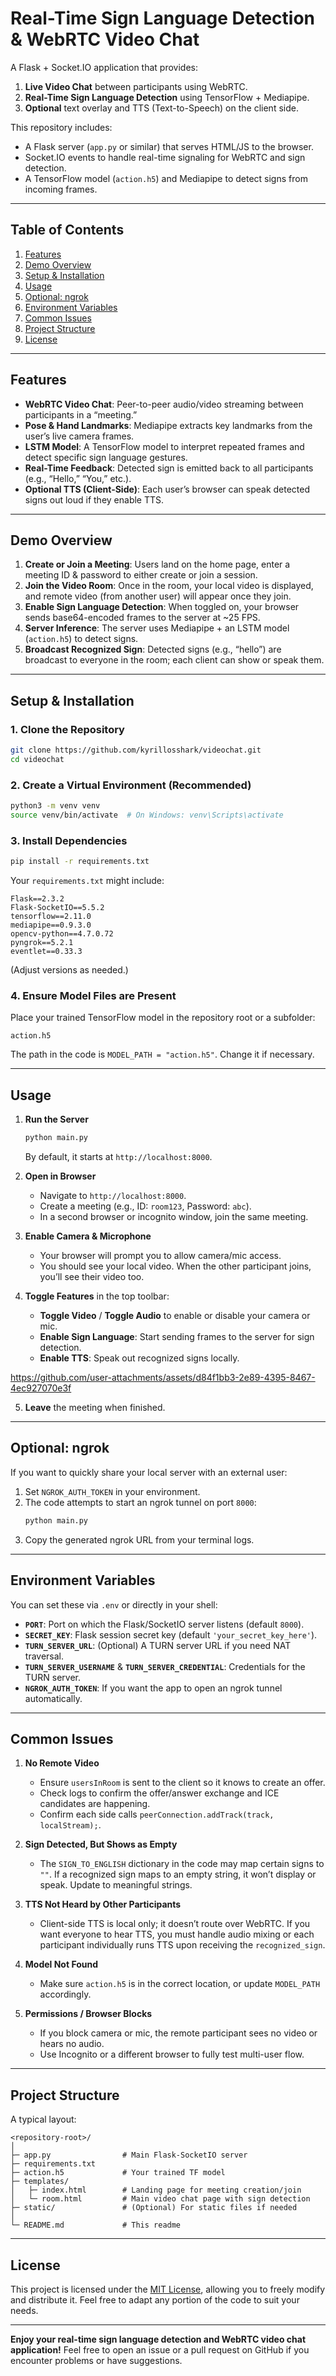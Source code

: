 # Real-Time Sign Language Detection & WebRTC Video Chat

A Flask + Socket.IO application that provides:

1. **Live Video Chat** between participants using WebRTC.
2. **Real-Time Sign Language Detection** using TensorFlow + Mediapipe.
3. **Optional** text overlay and TTS (Text-to-Speech) on the client side.

This repository includes:
- A Flask server (`app.py` or similar) that serves HTML/JS to the browser.
- Socket.IO events to handle real-time signaling for WebRTC and sign detection.
- A TensorFlow model (`action.h5`) and Mediapipe to detect signs from incoming frames.

---

## Table of Contents

1. [Features](#features)  
2. [Demo Overview](#demo-overview)  
3. [Setup & Installation](#setup--installation)  
4. [Usage](#usage)  
5. [Optional: ngrok](#optional-ngrok)  
6. [Environment Variables](#environment-variables)  
7. [Common Issues](#common-issues)  
8. [Project Structure](#project-structure)  
9. [License](#license)

---

## Features

- **WebRTC Video Chat**: Peer-to-peer audio/video streaming between participants in a “meeting.”
- **Pose & Hand Landmarks**: Mediapipe extracts key landmarks from the user’s live camera frames.
- **LSTM Model**: A TensorFlow model to interpret repeated frames and detect specific sign language gestures.
- **Real-Time Feedback**: Detected sign is emitted back to all participants (e.g., “Hello,” “You,” etc.).
- **Optional TTS (Client-Side)**: Each user’s browser can speak detected signs out loud if they enable TTS.

---

## Demo Overview

1. **Create or Join a Meeting**: Users land on the home page, enter a meeting ID & password to either create or join a session.
2. **Join the Video Room**: Once in the room, your local video is displayed, and remote video (from another user) will appear once they join.
3. **Enable Sign Language Detection**: When toggled on, your browser sends base64-encoded frames to the server at ~25 FPS.
4. **Server Inference**: The server uses Mediapipe + an LSTM model (`action.h5`) to detect signs.
5. **Broadcast Recognized Sign**: Detected signs (e.g., “hello”) are broadcast to everyone in the room; each client can show or speak them.

---

## Setup & Installation

### 1. Clone the Repository

```bash
git clone https://github.com/kyrillosshark/videochat.git
cd videochat
```

### 2. Create a Virtual Environment (Recommended)

```bash
python3 -m venv venv
source venv/bin/activate  # On Windows: venv\Scripts\activate
```

### 3. Install Dependencies

```bash
pip install -r requirements.txt
```

Your `requirements.txt` might include:
```
Flask==2.3.2
Flask-SocketIO==5.5.2
tensorflow==2.11.0
mediapipe==0.9.3.0
opencv-python==4.7.0.72
pyngrok==5.2.1
eventlet==0.33.3
```
(Adjust versions as needed.)

### 4. Ensure Model Files are Present

Place your trained TensorFlow model in the repository root or a subfolder:
```
action.h5
```
The path in the code is `MODEL_PATH = "action.h5"`. Change it if necessary.

---

## Usage

1. **Run the Server**  
   ```bash
   python main.py
   ```
   By default, it starts at `http://localhost:8000`.

2. **Open in Browser**  
   - Navigate to `http://localhost:8000`.
   - Create a meeting (e.g., ID: `room123`, Password: `abc`).
   - In a second browser or incognito window, join the same meeting.

3. **Enable Camera & Microphone**  
   - Your browser will prompt you to allow camera/mic access.
   - You should see your local video. When the other participant joins, you’ll see their video too.

4. **Toggle Features** in the top toolbar:
   - **Toggle Video** / **Toggle Audio** to enable or disable your camera or mic.
   - **Enable Sign Language**: Start sending frames to the server for sign detection.
   - **Enable TTS**: Speak out recognized signs locally.


https://github.com/user-attachments/assets/d84f1bb3-2e89-4395-8467-4ec927070e3f


5. **Leave** the meeting when finished.

---

## Optional: ngrok

If you want to quickly share your local server with an external user:
1. Set `NGROK_AUTH_TOKEN` in your environment.
2. The code attempts to start an ngrok tunnel on port `8000`:
   ```bash
   python main.py
   ```
3. Copy the generated ngrok URL from your terminal logs.

---

## Environment Variables

You can set these via `.env` or directly in your shell:

- **`PORT`**: Port on which the Flask/SocketIO server listens (default `8000`).
- **`SECRET_KEY`**: Flask session secret key (default `'your_secret_key_here'`).
- **`TURN_SERVER_URL`**: (Optional) A TURN server URL if you need NAT traversal.
- **`TURN_SERVER_USERNAME`** & **`TURN_SERVER_CREDENTIAL`**: Credentials for the TURN server.
- **`NGROK_AUTH_TOKEN`**: If you want the app to open an ngrok tunnel automatically.

---

## Common Issues

1. **No Remote Video**  
   - Ensure `usersInRoom` is sent to the client so it knows to create an offer.
   - Check logs to confirm the offer/answer exchange and ICE candidates are happening.
   - Confirm each side calls `peerConnection.addTrack(track, localStream);`.

2. **Sign Detected, But Shows as Empty**  
   - The `SIGN_TO_ENGLISH` dictionary in the code may map certain signs to `""`. If a recognized sign maps to an empty string, it won’t display or speak. Update to meaningful strings.

3. **TTS Not Heard by Other Participants**  
   - Client-side TTS is local only; it doesn’t route over WebRTC. If you want everyone to hear TTS, you must handle audio mixing or each participant individually runs TTS upon receiving the `recognized_sign`.

4. **Model Not Found**  
   - Make sure `action.h5` is in the correct location, or update `MODEL_PATH` accordingly.

5. **Permissions / Browser Blocks**  
   - If you block camera or mic, the remote participant sees no video or hears no audio.  
   - Use Incognito or a different browser to fully test multi-user flow.

---

## Project Structure

A typical layout:

```
<repository-root>/
│
├─ app.py                # Main Flask-SocketIO server
├─ requirements.txt
├─ action.h5             # Your trained TF model
├─ templates/
│   ├─ index.html        # Landing page for meeting creation/join
│   └─ room.html         # Main video chat page with sign detection
├─ static/               # (Optional) For static files if needed
│
└─ README.md             # This readme
```

---

## License

This project is licensed under the [MIT License](LICENSE), allowing you to freely modify and distribute it. Feel free to adapt any portion of the code to suit your needs.

---

**Enjoy your real-time sign language detection and WebRTC video chat application!** Feel free to open an issue or a pull request on GitHub if you encounter problems or have suggestions.
